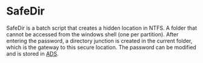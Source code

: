 # SafeDir

SafeDir is a batch script that creates a hidden location in NTFS.
A folder that cannot be accessed from the windows shell (one per partition).
After entering the password, a directory junction is created in the current folder,
which is the gateway to this secure location. The password can be modified and is 
stored in [ADS](https://en.wikipedia.org/wiki/NTFS#Alternate_data_streams_(ADS)).
